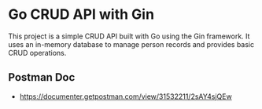 # Go CRUD API with Gin

This project is a simple CRUD API built with Go using the Gin framework. It uses an in-memory database to manage person records and provides basic CRUD operations.

## Postman Doc

- https://documenter.getpostman.com/view/31532211/2sAY4sjQEw